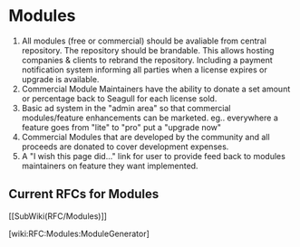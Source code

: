 <!-- Name: RFC/Modules -->
<!-- Version: 4 -->
<!-- Last-Modified: 2006/01/11 11:57:07 -->
<!-- Author: demian -->
# Modules

  1. All modules (free or commercial) should be avaliable from central repository. The repository should be brandable. This allows hosting companies & clients to rebrand the repository. Including a payment notification system informing all parties when a license expires or upgrade is available. 
  2. Commercial Module Maintainers have the ability to donate a set amount or percentage back to Seagull for each license sold.
  3. Basic ad system in the "admin area" so that commercial modules/feature enhancements can be marketed. eg.. everywhere a feature goes from "lite" to "pro" put a "upgrade now"
  4. Commercial Modules that are developed by the community and all proceeds are donated to cover development expenses.
  5. A "I wish this page did..." link for user to provide feed back to modules maintainers on feature they want implemented.

## Current RFCs for Modules
[[SubWiki(RFC/Modules)]]

[wiki:RFC:Modules:ModuleGenerator]